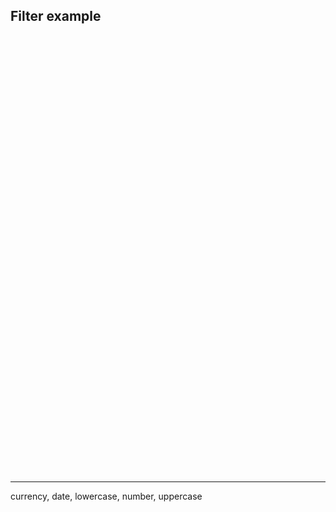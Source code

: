 ## Filter example

<iframe data-src="http://jsbin.com/UrAKUGU/5/edit?html,javascript,output" frameborder="0" height="700" width="960"></iframe>

---

currency, date, lowercase, number, uppercase
